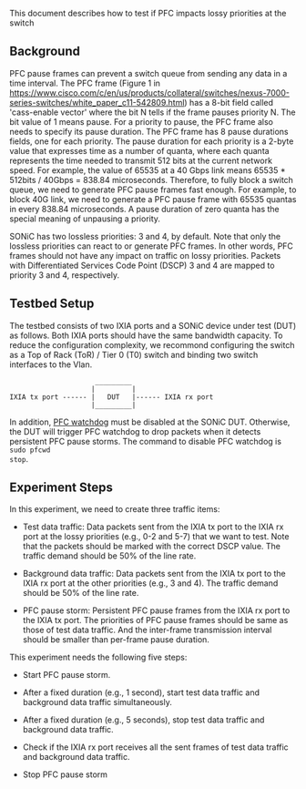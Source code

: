 This document describes how to test if PFC impacts lossy priorities at the switch

## Background
PFC pause frames can prevent a switch queue from sending any data in a time interval. The PFC frame (Figure 1 in https://www.cisco.com/c/en/us/products/collateral/switches/nexus-7000-series-switches/white_paper_c11-542809.html) has a 8-bit field called 'cass-enable vector' where the bit N tells if the frame pauses priority N. The bit value of 1 means pause. For a priority to pause, the PFC frame also needs to specify its pause duration. The PFC frame has 8 pause durations fields, one for each priority. The pause duration for each priority is a 2-byte value that expresses time as a number of quanta, where each quanta represents the time needed to transmit 512 bits at the current network speed. For example, the value of 65535 at a 40 Gbps link means 65535 * 512bits / 40Gbps = 838.84 microseconds. Therefore, to fully block a switch queue, we need to generate PFC pause frames fast enough. For example, to block 40G link, we need to generate a PFC pause frame with 65535 quantas in every 838.84 microseconds. A pause duration of zero quanta has the special meaning of unpausing a priority.

SONiC has two lossless priorities: 3 and 4, by default. Note that only the lossless priorities can react to or generate PFC frames. In other words, PFC frames should not have any impact on traffic on lossy priorities. Packets with Differentiated Services Code Point (DSCP) 3 and 4 are mapped to priority 3 and 4, respectively.

## Testbed Setup
The testbed consists of two IXIA ports and a SONiC device under test (DUT) as follows. Both IXIA ports should have the same bandwidth capacity. To reduce the configuration complexity, we recommond configuring the switch as a Top of Rack (ToR) / Tier 0 (T0) switch and binding two switch interfaces to the Vlan.

```
                     _________
                    |         |
IXIA tx port ------ |   DUT   |------ IXIA rx port
                    |_________|
```
In addition, [PFC watchdog](https://github.com/sonic-net/SONiC/wiki/PFC-Watchdog-Design) must be disabled at the SONiC DUT. Otherwise, the DUT will trigger PFC watchdog to drop packets when it detects persistent PFC pause storms. The command to disable PFC watchdog is <code>sudo pfcwd stop</code>.

## Experiment Steps
In this experiment, we need to create three traffic items:

- Test data traffic: Data packets sent from the IXIA tx port to the IXIA rx port at the lossy priorities (e.g., 0-2 and 5-7) that we want to test. Note that the packets should be marked with the correct DSCP value. The traffic demand should be 50% of the line rate.

- Background data traffic: Data packets sent from the IXIA tx port to the IXIA rx port at the other priorities (e.g., 3 and 4). The traffic demand should be 50% of the line rate.

- PFC pause storm: Persistent PFC pause frames from the IXIA rx port to the IXIA tx port. The priorities of PFC pause frames should be same as those of test data traffic. And the inter-frame transmission interval should be smaller than per-frame pause duration.

This experiment needs the following five steps:

- Start PFC pause storm.

- After a fixed duration (e.g., 1 second), start test data traffic and background data traffic simultaneously.

- After a fixed duration (e.g., 5 seconds), stop test data traffic and background data traffic.

- Check if the IXIA rx port receives all the sent frames of test data traffic and background data traffic.

- Stop PFC pause storm







